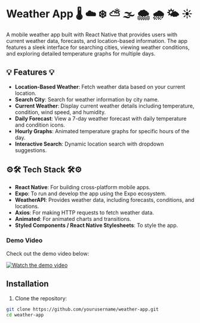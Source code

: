# Weather App 🌡️ ☁️ ❄️ ⛅ 🌫️ 🌨️ 🌧️ 🌤️ ☀️

A mobile weather app built with React Native that provides users with current weather data, forecasts, and location-based information. The app features a sleek interface for searching cities, viewing weather conditions, and exploring detailed temperature graphs for multiple days.

## 💡 Features 💡

- **Location-Based Weather**: Fetch weather data based on your current location.
- **Search City**: Search for weather information by city name.
- **Current Weather**: Display current weather details including temperature, condition, wind speed, and humidity.
- **Daily Forecast**: View a 7-day weather forecast with daily temperature and condition icons.
- **Hourly Graphs**: Animated temperature graphs for specific hours of the day.
- **Interactive Search**: Dynamic location search with dropdown suggestions.

## ⚙️🛠️ Tech Stack 🛠️⚙️

- **React Native**: For building cross-platform mobile apps.
- **Expo**: To run and develop the app using the Expo ecosystem.
- **WeatherAPI**: Provides weather data, including forecasts, conditions, and locations.
- **Axios**: For making HTTP requests to fetch weather data.
- **Animated**: For animated charts and transitions.
- **Styled Components / React Native Stylesheets**: To style the app.

### Demo Video

Check out the demo video below:

[![Watch the demo video](https://via.placeholder.com/560x315.png?text=Click+to+Watch+Video)](./WeatherApp%20PreView.mp4)


## Installation

1. Clone the repository:

```bash
git clone https://github.com/yourusername/weather-app.git
cd weather-app
